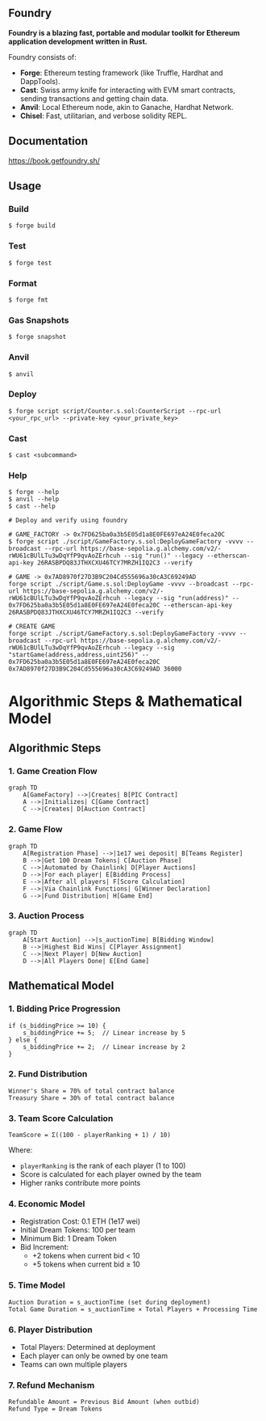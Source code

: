 ## Foundry

**Foundry is a blazing fast, portable and modular toolkit for Ethereum application development written in Rust.**

Foundry consists of:

-   **Forge**: Ethereum testing framework (like Truffle, Hardhat and DappTools).
-   **Cast**: Swiss army knife for interacting with EVM smart contracts, sending transactions and getting chain data.
-   **Anvil**: Local Ethereum node, akin to Ganache, Hardhat Network.
-   **Chisel**: Fast, utilitarian, and verbose solidity REPL.

## Documentation

https://book.getfoundry.sh/

## Usage

### Build

```shell
$ forge build
```

### Test

```shell
$ forge test
```

### Format

```shell
$ forge fmt
```

### Gas Snapshots

```shell
$ forge snapshot
```

### Anvil

```shell
$ anvil
```

### Deploy

```shell
$ forge script script/Counter.s.sol:CounterScript --rpc-url <your_rpc_url> --private-key <your_private_key>
```

### Cast

```shell
$ cast <subcommand>
```

### Help

```shell
$ forge --help
$ anvil --help
$ cast --help
```

```shell
# Deploy and verify using foundry

# GAME_FACTORY -> 0x7FD625ba0a3b5E05d1a8E0FE697eA24E0feca20C
$ forge script ./script/GameFactory.s.sol:DeployGameFactory -vvvv --broadcast --rpc-url https://base-sepolia.g.alchemy.com/v2/-rWU61cBUlLTu3wDqYfP9qvAoZErhcuh --sig "run()" --legacy --etherscan-api-key 26RASBPDQ83JTHXCXU46TCY7MRZH1IQ2C3 --verify

# GAME -> 0x7AD8970f27D3B9C204Cd555696a30cA3C69249AD
forge script ./script/Game.s.sol:DeployGame -vvvv --broadcast --rpc-url https://base-sepolia.g.alchemy.com/v2/-rWU61cBUlLTu3wDqYfP9qvAoZErhcuh --legacy --sig "run(address)" -- 0x7FD625ba0a3b5E05d1a8E0FE697eA24E0feca20C --etherscan-api-key 26RASBPDQ83JTHXCXU46TCY7MRZH1IQ2C3 --verify

# CREATE GAME
forge script ./script/GameFactory.s.sol:DeployGameFactory -vvvv --broadcast --rpc-url https://base-sepolia.g.alchemy.com/v2/-rWU61cBUlLTu3wDqYfP9qvAoZErhcuh --legacy --sig "startGame(address,address,uint256)" -- 0x7FD625ba0a3b5E05d1a8E0FE697eA24E0feca20C 0x7AD8970f27D3B9C204Cd555696a30cA3C69249AD 36000
```

# Algorithmic Steps & Mathematical Model

## Algorithmic Steps

### 1. Game Creation Flow
```mermaid
graph TD
    A[GameFactory] -->|Creates| B[PIC Contract]
    A -->|Initializes| C[Game Contract]
    C -->|Creates| D[Auction Contract]
```

### 2. Game Flow
```mermaid
graph TD
    A[Registration Phase] -->|1e17 wei deposit| B[Teams Register]
    B -->|Get 100 Dream Tokens| C[Auction Phase]
    C -->|Automated by Chainlink| D[Player Auctions]
    D -->|For each player| E[Bidding Process]
    E -->|After all players| F[Score Calculation]
    F -->|Via Chainlink Functions| G[Winner Declaration]
    G -->|Fund Distribution| H[Game End]
```

### 3. Auction Process
```mermaid
graph TD
    A[Start Auction] -->|s_auctionTime| B[Bidding Window]
    B -->|Highest Bid Wins| C[Player Assignment]
    C -->|Next Player| D[New Auction]
    D -->|All Players Done| E[End Game]
```

## Mathematical Model

### 1. Bidding Price Progression
```solidity
if (s_biddingPrice >= 10) {
    s_biddingPrice += 5;  // Linear increase by 5
} else {
    s_biddingPrice += 2;  // Linear increase by 2
}
```

### 2. Fund Distribution
```
Winner's Share = 70% of total contract balance
Treasury Share = 30% of total contract balance
```

### 3. Team Score Calculation
```solidity
TeamScore = Σ((100 - playerRanking + 1) / 10)
```
Where:
- `playerRanking` is the rank of each player (1 to 100)
- Score is calculated for each player owned by the team
- Higher ranks contribute more points

### 4. Economic Model
- Registration Cost: 0.1 ETH (1e17 wei)
- Initial Dream Tokens: 100 per team
- Minimum Bid: 1 Dream Token
- Bid Increment: 
  - +2 tokens when current bid < 10
  - +5 tokens when current bid ≥ 10

### 5. Time Model
```
Auction Duration = s_auctionTime (set during deployment)
Total Game Duration = s_auctionTime × Total Players + Processing Time
```

### 6. Player Distribution
- Total Players: Determined at deployment
- Each player can only be owned by one team
- Teams can own multiple players

### 7. Refund Mechanism
```
Refundable Amount = Previous Bid Amount (when outbid)
Refund Type = Dream Tokens
```
